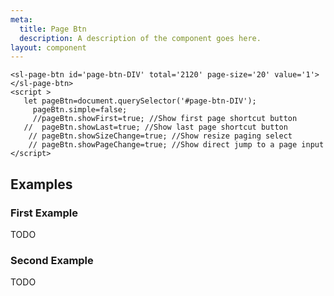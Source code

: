 ```yaml
---
meta:
  title: Page Btn
  description: A description of the component goes here.
layout: component
---
```


```html:preview
<sl-page-btn id='page-btn-DIV' total='2120' page-size='20' value='1'></sl-page-btn>
<script >
   let pageBtn=document.querySelector('#page-btn-DIV');
     pageBtn.simple=false;
     //pageBtn.showFirst=true; //Show first page shortcut button
   //  pageBtn.showLast=true; //Show last page shortcut button
    // pageBtn.showSizeChange=true; //Show resize paging select
    // pageBtn.showPageChange=true; //Show direct jump to a page input
</script>
```

## Examples

### First Example

TODO

### Second Example

TODO

